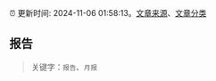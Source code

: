 :alarm_clock: 更新时间: 2024-11-06 01:58:13。[文章来源](/README.md)、[文章分类](/TAGS.md)

## 报告


> 关键字：`报告`、`月报`




